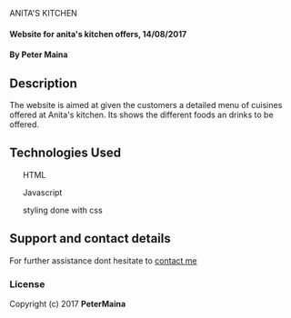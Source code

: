 ANITA'S KITCHEN

#### Website for anita's kitchen offers,  14/08/2017

#### By **Peter Maina**

## Description

The website is aimed at given the customers a detailed menu of cuisines offered at Anita's kitchen. Its shows the different foods an drinks to be offered.


## Technologies Used

<ul>HTML</ul>
<ul>Javascript</ul>
<ul>styling done with css</ul>

## Support and contact details

For further assistance dont hesitate to <a href="https://github.com/petersoleeh">contact me</a>

### License



Copyright (c) 2017 **PeterMaina**
